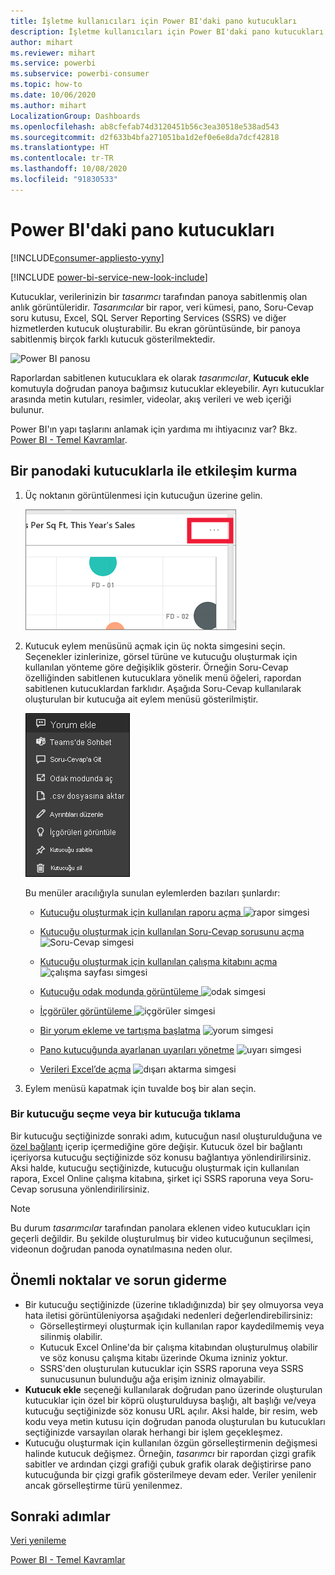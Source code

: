 ```yaml
---
title: İşletme kullanıcıları için Power BI'daki pano kutucukları
description: İşletme kullanıcıları için Power BI'daki pano kutucukları hakkında tüm bilinmesi gerekenler. SQL Server Reporting Services (SSRS) ile oluşturulan kutucuklar da ele alınmaktadır.
author: mihart
ms.reviewer: mihart
ms.service: powerbi
ms.subservice: powerbi-consumer
ms.topic: how-to
ms.date: 10/06/2020
ms.author: mihart
LocalizationGroup: Dashboards
ms.openlocfilehash: ab8cfefab74d3120451b56c3ea30518e538ad543
ms.sourcegitcommit: d2f633b4bfa271051ba1d2ef0e6e8da7dcf42818
ms.translationtype: HT
ms.contentlocale: tr-TR
ms.lasthandoff: 10/08/2020
ms.locfileid: "91830533"
---
```

# <a name="dashboard-tiles-in-power-bi"></a>Power BI'daki pano kutucukları

[!INCLUDE[consumer-appliesto-yyny](../includes/consumer-appliesto-ynny.md)]

[!INCLUDE [power-bi-service-new-look-include](../includes/power-bi-service-new-look-include.md)]

Kutucuklar, verilerinizin bir *tasarımcı* tarafından panoya sabitlenmiş olan anlık görüntüleridir. *Tasarımcılar* bir rapor, veri kümesi, pano, Soru-Cevap soru kutusu, Excel, SQL Server Reporting Services (SSRS) ve diğer hizmetlerden kutucuk oluşturabilir.  Bu ekran görüntüsünde, bir panoya sabitlenmiş birçok farklı kutucuk gösterilmektedir.

![Power BI panosu](./media/end-user-tiles/power-bi-dash.png)


Raporlardan sabitlenen kutucuklara ek olarak *tasarımcılar*, **Kutucuk ekle** komutuyla doğrudan panoya bağımsız kutucuklar ekleyebilir. Ayrı kutucuklar arasında metin kutuları, resimler, videolar, akış verileri ve web içeriği bulunur.

Power BI'ın yapı taşlarını anlamak için yardıma mı ihtiyacınız var?  Bkz. [Power BI - Temel Kavramlar](end-user-basic-concepts.md).


## <a name="interacting-with-tiles-on-a-dashboard"></a>Bir panodaki kutucuklarla ile etkileşim kurma

1. Üç noktanın görüntülenmesi için kutucuğun üzerine gelin.
   
    ![kutucuk üç noktası](./media/end-user-tiles/power-bi-ellipsis.png)
2. Kutucuk eylem menüsünü açmak için üç nokta simgesini seçin. Seçenekler izinlerinize, görsel türüne ve kutucuğu oluşturmak için kullanılan yönteme göre değişiklik gösterir. Örneğin Soru-Cevap özelliğinden sabitlenen kutucuklara yönelik menü öğeleri, rapordan sabitlenen kutucuklardan farklıdır. Aşağıda Soru-Cevap kullanılarak oluşturulan bir kutucuğa ait eylem menüsü gösterilmiştir.


   
    ![Dokuz seçeneğin bulunduğu menüyü gösteren ekran görüntüsü.](./media/end-user-tiles/power-bi-qna-menu.png)

   
    Bu menüler aracılığıyla sunulan eylemlerden bazıları şunlardır:
   
   * [Kutucuğu oluşturmak için kullanılan raporu açma ](end-user-reports.md) ![rapor simgesi](./media/end-user-tiles/chart-icon.jpg)  
   
   * [Kutucuğu oluşturmak için kullanılan Soru-Cevap sorusunu açma ](end-user-reports.md) ![Soru-Cevap simgesi](./media/end-user-tiles/qna-icon.png)  
   

   * [Kutucuğu oluşturmak için kullanılan çalışma kitabını açma ](end-user-reports.md) ![çalışma sayfası simgesi](./media/end-user-tiles/power-bi-open-worksheet.png)  
   * [Kutucuğu odak modunda görüntüleme ](end-user-focus.md) ![odak simgesi](./media/end-user-tiles/fullscreen-icon.jpg)  
   * [İçgörüler görüntüleme ](end-user-insights.md) ![içgörüler simgesi](./media/end-user-tiles/power-bi-insights.png)
   * [Bir yorum ekleme ve tartışma başlatma](end-user-comment.md) ![yorum simgesi](./media/end-user-tiles/comment-icons.png)
   * [Pano kutucuğunda ayarlanan uyarıları yönetme](end-user-alerts.md) ![uyarı simgesi](./media/end-user-tiles/power-bi-alert-icon.png)
   * [Verileri Excel’de açma](end-user-export.md) ![dışarı aktarma simgesi](./media/end-user-tiles/power-bi-export-icon.png)


3. Eylem menüsü kapatmak için tuvalde boş bir alan seçin.

### <a name="select-click-a-tile"></a>Bir kutucuğu seçme veya bir kutucuğa tıklama
Bir kutucuğu seçtiğinizde sonraki adım, kutucuğun nasıl oluşturulduğuna ve [özel bağlantı](../create-reports/service-dashboard-edit-tile.md) içerip içermediğine göre değişir. Kutucuk özel bir bağlantı içeriyorsa kutucuğu seçtiğinizde söz konusu bağlantıya yönlendirilirsiniz. Aksi halde, kutucuğu seçtiğinizde, kutucuğu oluşturmak için kullanılan rapora, Excel Online çalışma kitabına, şirket içi SSRS raporuna veya Soru-Cevap sorusuna yönlendirilirsiniz.

> [!NOTE]
> Bu durum *tasarımcılar* tarafından panolara eklenen video kutucukları için geçerli değildir. Bu şekilde oluşturulmuş bir video kutucuğunun seçilmesi, videonun doğrudan panoda oynatılmasına neden olur.   
> 
> 

## <a name="considerations-and-troubleshooting"></a>Önemli noktalar ve sorun giderme
* Bir kutucuğu seçtiğinizde (üzerine tıkladığınızda) bir şey olmuyorsa veya hata iletisi görüntüleniyorsa aşağıdaki nedenleri değerlendirebilirsiniz:
  - Görselleştirmeyi oluşturmak için kullanılan rapor kaydedilmemiş veya silinmiş olabilir.
  - Kutucuk Excel Online'da bir çalışma kitabından oluşturulmuş olabilir ve söz konusu çalışma kitabı üzerinde Okuma izniniz yoktur.
  - SSRS'den oluşturulan kutucuklar için SSRS raporuna veya SSRS sunucusunun bulunduğu ağa erişim izniniz olmayabilir.
* **Kutucuk ekle** seçeneği kullanılarak doğrudan pano üzerinde oluşturulan kutucuklar için özel bir köprü oluşturulduysa başlığı, alt başlığı ve/veya kutucuğu seçtiğinizde söz konusu URL açılır.  Aksi halde, bir resim, web kodu veya metin kutusu için doğrudan panoda oluşturulan bu kutucukları seçtiğinizde varsayılan olarak herhangi bir işlem geçekleşmez.
* Kutucuğu oluşturmak için kullanılan özgün görselleştirmenin değişmesi halinde kutucuk değişmez.  Örneğin, *tasarımcı* bir rapordan çizgi grafik sabitler ve ardından çizgi grafiği çubuk grafik olarak değiştirirse pano kutucuğunda bir çizgi grafik gösterilmeye devam eder. Veriler yenilenir ancak görselleştirme türü yenilenmez.

## <a name="next-steps"></a>Sonraki adımlar
[Veri yenileme](../connect-data/refresh-data.md)

[Power BI - Temel Kavramlar](end-user-basic-concepts.md)


